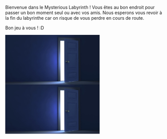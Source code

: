 Bienvenue dans le Mysterious Labyrinth ! 
Vous êtes au bon endroit pour passer un bon moment seul ou avec vos amis.
Nous esperons vous revoir à la fin du labyrinthe car on risque de vous perdre en cours de route.

Bon jeu à vous ! :D

<a href="https://github.com/Vaksalan/myLabesgi/blob/main/salle1.md">
    <img src="./images/door.jpg" alt="image" width="300" align="left"/>
</a>


<a href="https://github.com/Vaksalan/myLabesgi/blob/main/salle2.md">
    <img src="./images/door.jpg" alt="image" width="300" align="left"/>
</a>
